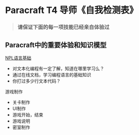 # Paracraft T4 导师《自我检测表》

> ### 请保证下面的每一项技能已经亲自体验过


## Paracraft中的重要体验和知识模型

[NPL语言基础](https://keepwork.com/official/docs/NPL/syntax)
- 对文本化编程有一定了解，知道在哪里学习么？
- 通过在线文档，学习编程语言的基础知识
- 你打过多少行文本代码？

游戏制作
- 关卡制作
- UI制作
- 游戏开始，结束
- 游戏说明
- 密室制作